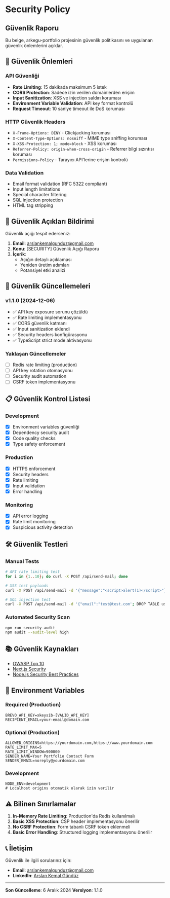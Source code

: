 # Security Policy

## Güvenlik Raporu

Bu belge, arkegu-portfolio projesinin güvenlik politikasını ve uygulanan güvenlik önlemlerini açıklar.

## 🔐 Güvenlik Önlemleri

### API Güvenliği
- **Rate Limiting**: 15 dakikada maksimum 5 istek
- **CORS Protection**: Sadece izin verilen domainlerden erişim
- **Input Sanitization**: XSS ve injection saldırı koruması
- **Environment Variable Validation**: API key format kontrolü
- **Request Timeout**: 10 saniye timeout ile DoS koruması

### HTTP Güvenlik Headers
- `X-Frame-Options: DENY` - Clickjacking koruması
- `X-Content-Type-Options: nosniff` - MIME type sniffing koruması
- `X-XSS-Protection: 1; mode=block` - XSS koruması
- `Referrer-Policy: origin-when-cross-origin` - Referrer bilgi sızıntısı koruması
- `Permissions-Policy` - Tarayıcı API'lerine erişim kontrolü

### Data Validation
- Email format validation (RFC 5322 compliant)
- Input length limitations
- Special character filtering
- SQL injection protection
- HTML tag stripping

## 🚨 Güvenlik Açıkları Bildirimi

Güvenlik açığı tespit ederseniz:

1. **Email**: arslankemalgunduz@gmail.com
2. **Konu**: [SECURITY] Güvenlik Açığı Raporu
3. **İçerik**: 
   - Açığın detaylı açıklaması
   - Yeniden üretim adımları
   - Potansiyel etki analizi

## 🔄 Güvenlik Güncellemeleri

### v1.1.0 (2024-12-06)
- ✅ API key exposure sorunu çözüldü
- ✅ Rate limiting implementasyonu
- ✅ CORS güvenlik katmanı
- ✅ Input sanitization eklendi
- ✅ Security headers konfigürasyonu
- ✅ TypeScript strict mode aktivasyonu

### Yaklaşan Güncellemeler
- [ ] Redis rate limiting (production)
- [ ] API key rotation otomasyonu
- [ ] Security audit automation
- [ ] CSRF token implementasyonu

## 📋 Güvenlik Kontrol Listesi

### Development
- [x] Environment variables güvenliği
- [x] Dependency security audit
- [x] Code quality checks
- [x] Type safety enforcement

### Production
- [x] HTTPS enforcement
- [x] Security headers
- [x] Rate limiting
- [x] Input validation
- [x] Error handling

### Monitoring
- [x] API error logging
- [x] Rate limit monitoring
- [x] Suspicious activity detection

## 🛠️ Güvenlik Testleri

### Manual Tests
```bash
# API rate limiting test
for i in {1..10}; do curl -X POST /api/send-mail; done

# XSS test payloads
curl -X POST /api/send-mail -d '{"message":"<script>alert(1)</script>"}'

# SQL injection test
curl -X POST /api/send-mail -d '{"email":"test@test.com'; DROP TABLE users; --"}'
```

### Automated Security Scan
```bash
npm run security-audit
npm audit --audit-level high
```

## 📚 Güvenlik Kaynakları

- [OWASP Top 10](https://owasp.org/www-project-top-ten/)
- [Next.js Security](https://nextjs.org/docs/advanced-features/security-headers)
- [Node.js Security Best Practices](https://nodejs.org/en/security/)

## 🔑 Environment Variables

### Required (Production)
```env
BREVO_API_KEY=xkeysib-[VALID_API_KEY]
RECIPIENT_EMAIL=your-email@domain.com
```

### Optional (Production)
```env
ALLOWED_ORIGINS=https://yourdomain.com,https://www.yourdomain.com
RATE_LIMIT_MAX=5
RATE_LIMIT_WINDOW=900000
SENDER_NAME=Your Portfolio Contact Form
SENDER_EMAIL=noreply@yourdomain.com
```

### Development
```env
NODE_ENV=development
# Localhost origins otomatik olarak izin verilir
```

## ⚠️ Bilinen Sınırlamalar

1. **In-Memory Rate Limiting**: Production'da Redis kullanılmalı
2. **Basic XSS Protection**: CSP header implementasyonu önerilir
3. **No CSRF Protection**: Form tabanlı CSRF token eklenmeli
4. **Basic Error Handling**: Structured logging implementasyonu önerilir

## 📞 İletişim

Güvenlik ile ilgili sorularınız için:
- **Email**: arslankemalgunduz@gmail.com
- **LinkedIn**: [Arslan Kemal Gündüz](https://linkedin.com/in/arslan-kemal-gunduz)

---

**Son Güncelleme**: 6 Aralık 2024
**Versiyon**: 1.1.0